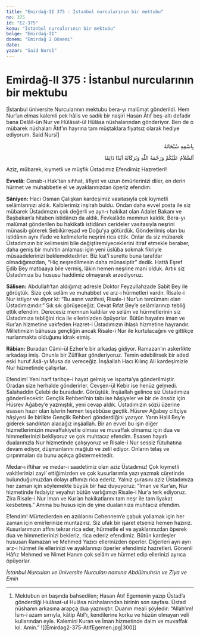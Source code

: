 ```yaml
---
title: "Emirdağ-II 375 : İstanbul nurcularının bir mektubu"
no: 375
id: "E2-375"
konu: "İstanbul nurcularının bir mektubu"
bolge: "Emirdağ-II"
donem: "Emirdağ 2 Dönemi"
date: 
yazar: "Said Nursî"
---
```


# Emirdağ-II 375 : İstanbul nurcularının bir mektubu

<p class="takdim">[İstanbul üniversite Nurcularının mektubu bera-yı malûmat gönderildi. Hem Nur’un elmas kalemli pek hâlis ve sadık bir naşiri Hasan Âtıf beş-altı defadır bana Delâil-ün Nur ve Hülâsat-ül Hülâsa nüshalarından gönderiyor. Ben de o mübarek nüshaları Âtıf’ın hayrına tam müştaklara fiyatsız olarak hediye ediyorum. Said Nursî]</p>

<p class="arabic" dir="rtl" title="Meal: “Her türlü noksan sıfatlardan yüce olan Allah’ın adıyla.”">بِاسْمِهِ سُبْحَانَهُ</p>

<p class="arabic" dir="rtl" title="Meal: “Allah’ın selâmı, rahmeti ve bereketleri, ebedî ve dâimî olarak üzerinize olsun.”">اَلسَّلاَمُ عَلَيْكُمْ وَرَحْمَةُ اللّٰهِ وَبَرَكَاتُهُ اَبَدًا دَائِمًا</p>

Aziz, mübarek, kıymetli ve müşfik Üstadımız Efendimiz Hazretleri!

**Evvelâ:** Cenab-ı Hak’tan sıhhat, âfiyet ve uzun ömürlerinizi diler, en derin hürmet ve muhabbetle el ve ayaklarınızdan öperiz efendim.

**Sâniyen:** Hacı Osman Çalışkan kardeşimiz vasıtasıyla çok kıymetli selâmlarınızı aldık. Kalblerimiz inşirah buldu. Ondan daha evvel posta ile siz mübarek Üstadımızın çok değerli ve ayn-ı hakikat olan Adalet Bakanı ve Başbakan’a hitaben istidânızı da aldık. Fevkalâde memnun kaldık. Bera-yı malûmat gönderilen bu hakikatlı istidânın cerideler vasıtasıyla neşrini münasib görerek Sebilürreşad ve Doğu’ya götürdük. Gönderilmiş olan bu istidânın aynı ifade ve kelimelerle neşrini rica ettik. Onlar da siz mübarek Üstadımızın bir kelimesini bile değiştiremiyeceklerini itiraf etmekle beraber, daha geniş bir muhitin anlaması için yeni üslûba sokmak fikriyle müsaadelerinizi beklemektedirler. Biz kat’î surette buna tarafdar olmadığımızdan, “Hiç neşredilmesin daha münasiptir” dedik. Hattâ Eşref Edib Bey matbaaya bile vermiş, lâkin hemen neşrine mani olduk. Artık siz Üstadımıza bu hususu haddimiz olmayarak arzediyoruz.

**Sâlisen:** Abdullah’tan aldığımız adresle Doktor Feyzullahzade Sabit Bey ile görüştük. Size çok selâm ve muhabbet ve arz-ı hürmetleri vardır. Risale-i Nur istiyor ve diyor ki: “Bu asrın vazifesi, Risale-i Nur’un tercümanı olan Üstadımızındır.” Sık sık görüşeceğiz. Cevat Rıfat Bey’e selâmlarınızı tebliğ ettik efendim. Derecesiz memnun kaldılar ve selâm ve hürmetlerinin siz Üstadımıza tebliğini rica ile ellerinizden öpüyorlar. Bütün hayatını iman ve Kur’an hizmetine vakfeden Hazret-i Üstadımızın ihlaslı hizmetine hayrandır. Milletimizin bâhusus gençliğin ancak Risale-i Nur ile kurtulacağını ve gittikçe nurlanmakta olduğunu idrak etmiş.

**Râbian:** Buradan Câmi-ül Ezher’e bir arkadaş gidiyor. Ramazan’ın askerlikte arkadaşı imiş. Onunla bir Zülfikar gönderiyoruz. Temin edebilirsek bir aded eski huruf Asâ-yı Musa da vereceğiz. İnşâallah Hacı Kılınç Ali kardeşimizle Nur hizmetinde çalışırlar.

Efendim! Yeni harf tarihçe-i hayat gelmiş ve Isparta’ya gönderilmiştir. Oradan size herhalde gönderirler. Cevşen-ül Kebir ise henüz gelmedi. Salahaddin Çelebi de buradadır. Görüştük. İnşâallah gelince siz Üstadımıza gönderilecektir. Gençlik Rehberi’nin tabı ise hâşiyeler ve bir de önsöz için Hüsrev Ağabey’e yazmıştık, yeni cevap aldık. Üstadımızın sözü üzerine esasen hazır olan işlerin hemen teşebbüse geçtik. Hüsrev Ağabey ciltçiye hâşiyesi ile birlikte Gençlik Rehberi gönderdiğini yazıyor. Yarın Halil Bey’e giderek sandıktan alacağız inşâallah. Bir an evvel bu işin diğer hizmetlerimizin muvaffakiyetle olması ve muvaffak olmamız için dua ve himmetlerinizi bekliyoruz ve çok muhtacız efendim. Esasen hayırlı dualarınızla Nur hizmetinde çalışıyoruz ve Risale-i Nur sessiz fütuhatına devam ediyor, düşmanlarını mağlub ve zelil ediyor. Onların telaş ve çırpınmaları da bunu açıkça göstermektedir.

Medar-ı iftihar ve medar-ı saadetimiz olan aziz Üstadımız! Çok kıymetli vakitlerinizi zayi’ ettiğimizden ve çok kusurlarımla yazı yazmak cüretinde bulunduğumuzdan dolayı affımızı rica ederiz. Yalnız şurasını aziz Üstadımıza her zaman için söylemekte büyük bir haz duyuyoruz: “İman ve Kur’an, Nur hizmetinde fedaiyiz veyahut bütün varlığımızı Risale-i Nur’a terk ediyoruz. Zira Risale-i Nur iman ve Kur’an hakikatlarını tam neşr ile tam liyakat kesbetmiş.” Amma bu husus için de yine dualarınıza muhtacız efendim.

Efendim! Mürtedlerden en azılılarını Cehennem’e çabuk yollamak için her zaman için emirlerinize muntazırız. Siz ufak bir işaret etseniz hemen hazırız. Kusurlarımızın affını tekrar rica eder, hürmetle el ve ayaklarınızdan öperek dua ve himmetlerinizi bekleriz, rica ederiz efendimiz. Bütün kardeşler hususan Ramazan ve Mehmed Yazıcı ellerinizden öperler. Diğerleri ayrı ayrı arz-ı hürmet ile ellerinizi ve ayaklarınızı öperler efendimiz hazretleri. Gönenli Hâfız Mehmed ve Nimet Hanım çok selâm ve hürmet edip ellerinizi ayrıca öpüyorlar.

*İstanbul Nurcuları ve üniversite Nurcuları namına*
*Abdülmuhsin ve Ziya ve Emin*

***

1. Mektubun en başında bahsedilen; Hasan Âtıf Egemenin yazıp Üstad’a gönderdiği Hulâsat-ul Hulâsa nüshalarından birinin son sayfası. Üstad nüshanın arkasına arapça dua yazmıştır. Duanın meali şöyledir: “Allah’ım! İsm-i azam sırrıyla, kâtip Âtıf’ı, kendilerine korku ve hüzün olmayan veli kullarından eyle. Kalemini Kuran ve İman hizmetinde daim ve muvaffak kıl. Amin.”
![[Emirdag2-375-AtifEgemen.jpg|300]]

